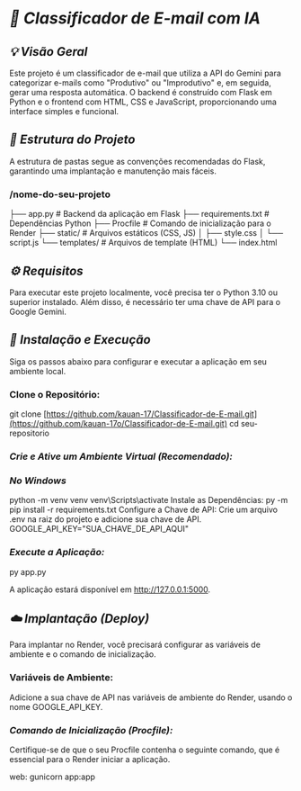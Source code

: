 # *📧 Classificador de E-mail com IA*
## *💡 Visão Geral*
Este projeto é um classificador de e-mail que utiliza a API do Gemini para categorizar e-mails como "Produtivo" ou "Improdutivo" e, em seguida, gerar uma resposta automática. O backend é construído com Flask em Python e o frontend com HTML, CSS e JavaScript, proporcionando uma interface simples e funcional.

## *📂 Estrutura do Projeto*
A estrutura de pastas segue as convenções recomendadas do Flask, garantindo uma implantação e manutenção mais fáceis.

### /nome-do-seu-projeto
├── app.py                      # Backend da aplicação em Flask
├── requirements.txt            # Dependências Python
├── Procfile                    # Comando de inicialização para o Render
├── static/                     # Arquivos estáticos (CSS, JS)
│   ├── style.css
│   └── script.js
└── templates/                  # Arquivos de template (HTML)
    └── index.html

## *⚙️ Requisitos*
Para executar este projeto localmente, você precisa ter o Python 3.10 ou superior instalado. Além disso, é necessário ter uma chave de API para o Google Gemini.

## *🚀 Instalação e Execução*
Siga os passos abaixo para configurar e executar a aplicação em seu ambiente local.

### Clone o Repositório:

git clone [https://github.com/kauan-17/Classificador-de-E-mail.git](https://github.com/kauan-17o/Classificador-de-E-mail.git)
cd seu-repositorio

### *Crie e Ative um Ambiente Virtual (Recomendado):*

### *No Windows*
python -m venv venv
venv\Scripts\activate
Instale as Dependências:
py -m pip install -r requirements.txt
Configure a Chave de API:
Crie um arquivo .env na raiz do projeto e adicione sua chave de API.
GOOGLE_API_KEY="SUA_CHAVE_DE_API_AQUI"

### *Execute a Aplicação:*

py app.py

A aplicação estará disponível em http://127.0.0.1:5000.

## *☁️ Implantação (Deploy)*
Para implantar no Render, você precisará configurar as variáveis de ambiente e o comando de inicialização.

### Variáveis de Ambiente:

Adicione a sua chave de API nas variáveis de ambiente do Render, usando o nome GOOGLE_API_KEY.

### *Comando de Inicialização (Procfile):*

Certifique-se de que o seu Procfile contenha o seguinte comando, que é essencial para o Render iniciar a aplicação.

web: gunicorn app:app
